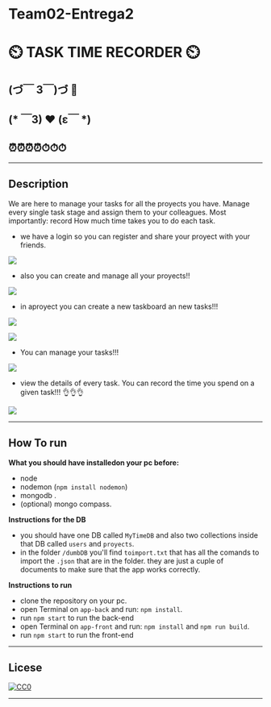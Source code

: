 # Team02-Entrega2

# :timer_clock: TASK TIME RECORDER :timer_clock:

## (づ￣ 3￣)づ 🌵

## (* ￣3) ❤️ (ε￣ *)

## ⏰⏰⏰⏰⏱⏱⏱
------

## Description

We are here to manage your tasks for all the proyects you have. Manage every single task stage and assign them to your colleagues. Most importantly: record How much time takes you to do each task.

* we have a login so you can register and share your proyect with your friends.

![](app-back/imagesReadMe/login.png)

* also you can create and manage all your proyects!!

![](app-back/imagesReadMe/myProyects.png)

* in aproyect you can create a new taskboard an new tasks!!!

![](app-back/imagesReadMe/createBoard.png)

![](app-back/imagesReadMe/createTask.png)

* You can manage your tasks!!!

![](app-back/imagesReadMe/tasks.png)

* view the details of every task. You can record the time you spend on  a given task!!! 👌👌👌

![](app-back/imagesReadMe/recordtime.png)

------
## How To run

**What you should have installedon your pc before:**

* node
* nodemon (`npm install nodemon`)
* mongodb .
* (optional) mongo compass. 

**Instructions for the DB**

* you should have one DB called `MyTimeDB` and also two collections inside that DB called `users` and `proyects`.
* in the folder `/dumbDB` you'll find `toimport.txt` that has all the comands to import the `.json` that are in the folder. they are just a cuple of documents to make sure that the app works correctly.

**Instructions to run**

* clone the repository on your pc.
* open Terminal on `app-back` and run: `npm install`.
* run `npm start` to run the back-end
* open Terminal on `app-front` and run: `npm install` and `npm run build`.
* run `npm start` to run the front-end

------

## Licese

[![CC0](http://mirrors.creativecommons.org/presskit/buttons/88x31/svg/cc-zero.svg)](https://creativecommons.org/publicdomain/zero/1.0/)

------
